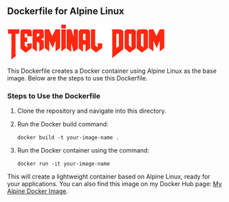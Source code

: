 ## Dockerfile for Alpine Linux

![Doom Image](../doom.jpeg) 

This Dockerfile creates a Docker container using Alpine Linux as the base image. Below are the steps to use this Dockerfile.

### Steps to Use the Dockerfile
1. Clone the repository and navigate into this directory.
2. Run the Docker build command:

   ```
   docker build -t your-image-name .
   ```
3. Run the Docker container using the command:

   ```
   docker run -it your-image-name
   ```

This will create a lightweight container based on Alpine Linux, ready for your applications. You can also find this image on my Docker Hub page: [My Alpine Docker Image](https://hub.docker.com/repository/docker/dhruvmistry200/doom-terminal/general).
